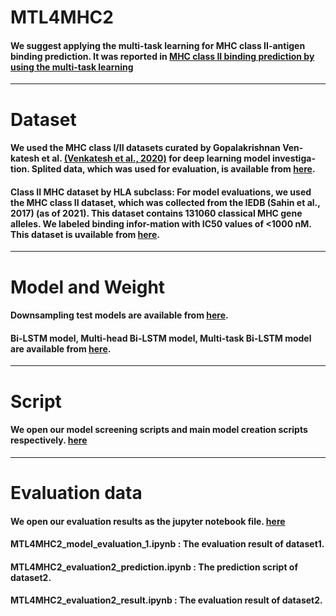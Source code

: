 # MTL4MHC2
#### We suggest applying the multi-task learning for MHC class II-antigen binding prediction. It was reported in [MHC class II binding prediction by using the multi-task learning](URL)
---


# Dataset 
 
#### We used the MHC class I/II datasets curated by Gopalakrishnan Ven-katesh et al. [(Venkatesh et al., 2020)](https://github.com/gopuvenkat/MHCAttnNet) for deep learning model investiga-tion. Splited data, which was used for evaluation, is available from [here](https://bioinformatics.riken.jp/MTL4MHC2/evaluation_dataset_5cross/).
 
#### Class II MHC dataset by HLA subclass: For model evaluations, we used the MHC class II dataset, which was collected from the IEDB (Sahin et al., 2017) (as of 2021). This dataset contains 131060 classical MHC gene alleles. We labeled binding infor-mation with IC50 values of <1000 nM. This dataset is uvailable from [here](https://bioinformatics.riken.jp/MTL4MHC2/evaluation_dataset_IEDB/).

---

# Model and Weight 
 
#### Downsampling test models are available from [here](https://bioinformatics.riken.jp/MTL4MHC2/model/downsampling/). 
 
#### Bi-LSTM model, Multi-head Bi-LSTM model, Multi-task Bi-LSTM model are available from [here](https://bioinformatics.riken.jp/MTL4MHC2/model/).
 

---

# Script 

#### We open our model screening  scripts and main model creation scripts respectively. [here](https://github.com/rikenbit/MTL4MHC2/tree/main/script) 


---

# Evaluation data 

#### We open our evaluation results as the jupyter notebook file. [here]() 

#### MTL4MHC2_model_evaluation_1.ipynb : The evaluation result of dataset1. 

#### MTL4MHC2_evaluation2_prediction.ipynb : The prediction script of dataset2. 

#### MTL4MHC2_evaluation2_result.ipynb : The evaluation result of dataset2. 








